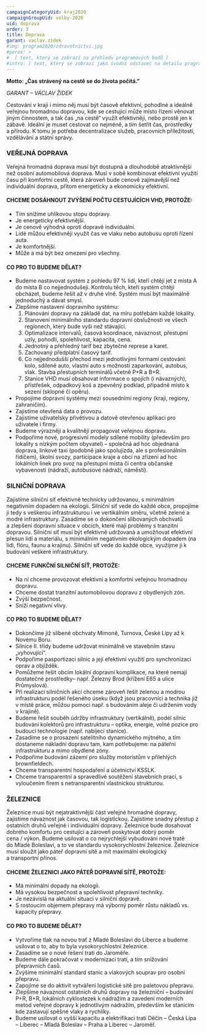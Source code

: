 ```yaml
---
campaignCategoryUid: kraj2020
campaignGroupUid: volby-2020
uid: doprava
order: 3
title: Doprava
garant: vaclav.zidek
#img: program2020/zdravotnictvi.jpg
#perex: >
#  [ text, který se zobrazí na přehledu programových bodů ]
#intro: [ text, který se zobrazí jako úvodní odstavec na detailu programového bodu ]
---
```


__Motto: „Čas strávený na cestě se do života počítá.”__

_GARANT – VÁCLAV ŽIDEK_

Cestování v kraji i mimo něj musí být časově efektivní, pohodlné a ideálně veřejnou hromadnou dopravou, kde se cestující může místo řízení věnovat jiným činnostem, a tak čas „na cestě“ využít efektivněji, nebo prostě jen k zábavě. Ideální je muset cestovat co nejméně, a tím šetřit čas, prostředky a přírodu. K tomu je potřeba decentralizace služeb, pracovních příležitostí, vzdělávání a státní správy.

### VEŘEJNÁ DOPRAVA

Veřejná hromadná doprava musí být dostupná a dlouhodobě atraktivnější než osobní automobilová doprava. Musí v sobě kombinovat efektivní využití času při komfortní cestě, která zároveň bude cenově zajímavější než individuální doprava, přitom energeticky a ekonomicky efektivní.

#### CHCEME DOSÁHNOUT ZVÝŠENÍ POČTU CESTUJÍCÍCH VHD, PROTOŽE: 

- Tím snížíme uhlíkovou stopu dopravy.
- Je energeticky efektivnější.
- Je cenově výhodná oproti dopravě individuální.
- Lidé můžou efektivněji využít čas ve vlaku nebo autobusu oproti řízení auta.
- Je komfortnější. 
- Může a má být bez omezení pro všechny.
      
#### CO PRO TO BUDEME DĚLAT? 

- Budeme nastavovat systém z pohledu 97 % lidí, kteří chtějí jet z místa A do místa B co nejjednodušeji. Kontrolu těch, kteří systém chtějí obcházet, budeme řešit až v druhé vlně. Systém musí být maximálně jednoduchý a dávat smysl.
- Zlepšíme nastavení dopravního systému:
    1. Plánování dopravy na základě dat, na míru potřebám každé lokality. 
    2. Stanovení minimálního standardu dopravní obslužnosti ve všech regionech, který bude vyší než stávající.
    3. Optimalizace intervalů, časová koordinace, návaznost, přestupní uzly, pohodlí, spolehlivost, kapacita, cena.
    4. Jednotný a přehledný tarif bez zbytečné represe a karet.
    5. Zachovaný předplatní časový tarif.
    6. Co nejjednodušší přechod mezi jednotlivými formami cestování: kolo, sdílené auto, vlastní auto s možností zaparkování, autobus, vlak. Stavba přestupních terminálů včetně P+R a B+R.
    7. Stanice VHD musí obsahovat informace o spojích (i návazných), přístřešek, odpadkový koš a zpevněný podklad, případně místo k sezení (sklopné či opěru).
- Propojíme dopravní systémy mezi sousedními regiony (kraji, regiony, zahraničím).
- Zajistíme otevřená data o provozu. 
- Zajistíme uživatelsky přívětivou a datově otevřenou aplikaci pro uživatele i firmy. 
- Budeme výrazněji a kvalitněji propagovat veřejnou dopravu.
- Podpoříme nové, progresivní modely sdílené mobility (především pro lokality s nízkým počtem obyvatel) – společná ad hoc objednaná doprava, linkové taxi (podobně jako spolujízda, ale s profesionálním řidičem), školní svozy, participace kraje a obcí na zřízení ad hoc lokálních linek pro svoz na přestupní místa či centra občanské vybavenosti (nádraží, autobusové nádraží, náměstí).

### SILNIČNÍ DOPRAVA

Zajistíme silniční síť efektivně technicky udržovanou, s minimálním negativním dopadem na ekologii. Silniční síť vede do každé obce, propojíme ji tedy s veškerou infrastrukturou i ve vertikálním směru, včetně zelené a modré infrastruktury. Zasadíme se o dokončení slibovaných obchvatů a zlepšení dopravní situace v obcích, které mají problémy s tranzitní dopravou.
Silniční síť musí být efektivně udržovaná a umožňovat efektivní přesun lidí a materiálu, s minimálním negativním ekologickým dopadem (na lidi, flóru, faunu a krajinu). Silniční síť vede do každé obce, využijme ji k budování veškeré infrastruktury.
      
#### CHCEME FUNKČNÍ SILNIČNÍ SÍŤ, PROTOŽE: 

- Na ní chceme provozovat efektivní a komfortní veřejnou hromadnou dopravu.
- Chceme dostat tranzitní automobilovou dopravu z obydlených zón.
- Zvýší bezpečnost.
- Sníží negativní vlivy.
      
#### CO PRO TO BUDEME DĚLAT? 

- Dokončíme již slíbené obchvaty Mimoně, Turnova, České Lípy až k Novému Boru.
- Silnice II. třídy budeme udržovat minimálně ve stavebním stavu „vyhovující“. 
- Podpoříme pasportizaci silnic a její efektivní využití pro synchronizaci oprav a objížděk. 
- Pomůžeme řešit obcím lokální dopravní komplikace, na které nemají dostatečné prostředky– např. Železný Brod (křížení E65 a ulice Průmyslová). 
- Při realizaci silničních akcí chceme zároveň řešit zelenou a modrou infrastrukturu podél řešeného úseku (když jsou pracovníci a technika již v místě práce, můžou pomoci např. s budováním aleje či udržením vody v krajině).
- Budeme řešit souběh údržby infrastruktury (vertikálně), podél silnic budování kolektorů pro infrastrukturu – optika, energie, volné pozice pro budoucí technologie (např. nabíjecí stanice). 
- Zasadíme se o prosazení satelitního dynamického mýtného, a tím dostaneme nákladní dopravu tam, kam potřebujeme: na páteřní infrastrukturu a mimo obydlené zóny.
- Podpoříme budování zázemí pro služby motoristům v přilehlých brownfieldech. 
- Chceme transparentní hospodaření a účetnictví KSSLK.
- Chceme transparentní a spravedlivé soutěžení stavebních prací, s vyloučením firem s netransparentní vlastnickou strukturou.

### ŽELEZNICE 

Železnice musí být nejatraktivnější část veřejné hromadné dopravy, zajistíme návaznost jak časovou, tak logistickou. Zajistíme snadný přestup z ostatních druhů veřejné i individuální dopravy. Železnice bude dosahovat dobrého komfortu pro cestující a zároveň poskytovat dobrý poměr cena / výkon. Budeme usilovat o co nejrychlejší vybudování nové tratě do Mladé Boleslavi, a to ve standardu vysokorychlostní železnice. Železnice musí sloužit jako páteř dopravní sítě a mít maximální ekologický a transportní přínos.

#### CHCEME ŽELEZNICI JAKO PÁTEŘ DOPRAVNÍ SÍTĚ, PROTOŽE: 
      
- Má minimální dopady na ekologii.
- Má vysokou bezpečnost a spolehlivost přepravní techniky.
- Je nezávislá na aktuální situaci v silniční dopravě.
- S rostoucím objemem přepravy má výborný poměr růstu nákladů vs. kapacity přepravy.
      
#### CO PRO TO BUDEME DĚLAT? 

- Vytvoříme tlak na novou trať z Mladé Boleslavi do Liberce a budeme usilovat o to, aby to byla vysokorychlostní železnice.
- Zasadíme se o nové řešení trati do Jaroměře.
- Budeme dále pokračovat v modernizací tratí, a tím snížování přepravních časů.
- Zvýšíme minimální standard stanic a vlakových souprav pro osobní přepravu.
- Zapojíme se do aktivit vytváření logistické sítě pro paletovou přepravu.
- Zlepšíme návaznost ostatních druhů dopravy na železniční – budování P+R, B+R, lokálních cyklostezek k nádražím a zavedení moderních metod veřejné dopravy k jednotlivým nádražím, především ke stanicím kde zastavují spěšné vlaky a rychlíky.
- Budeme usilovat o vyšší kapacitu a elektrifikaci tratí Děčín – Česká Lípa – Liberec – Mladá Boleslav – Praha a Liberec – Jaroměř.